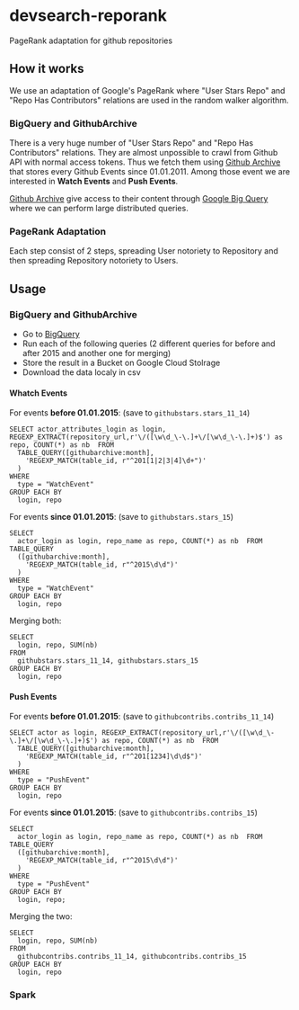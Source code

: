 # devsearch-reporank
PageRank adaptation for github repositories

## How it works
We use an adaptation of Google's PageRank where "User Stars Repo" and "Repo Has Contributors" relations are used in the random walker algorithm.

### BigQuery and GithubArchive
There is a very huge number of "User Stars Repo" and "Repo Has Contributors" relations. They are almost unpossible to crawl from Github API with normal access tokens. Thus we fetch them using [Github Archive](https://www.githubarchive.org/) that stores every Github Events since 01.01.2011. Among those event we are interested in **Watch Events** and **Push Events**.

[Github Archive](https://www.githubarchive.org/) give access to their content through [Google Big Query](https://developers.google.com/bigquery/) where we can perform large distributed queries.

### PageRank Adaptation
Each step consist of 2 steps, spreading User notoriety to Repository and then spreading Repository notoriety to Users.

## Usage

### BigQuery and GithubArchive
* Go to [BigQuery](https://bigquery.cloud.google.com)
* Run each of the following queries (2 different queries for before and after 2015 and another one for merging)
* Store the result in a Bucket on Google Cloud Stolrage
* Download the data localy in csv

#### Whatch Events
For events **before 01.01.2015**: (save to `githubstars.stars_11_14`)
```
SELECT actor_attributes_login as login, REGEXP_EXTRACT(repository_url,r'\/([\w\d_\-\.]+\/[\w\d_\-\.]+)$') as repo, COUNT(*) as nb  FROM
  TABLE_QUERY([githubarchive:month],
    'REGEXP_MATCH(table_id, r"^201[1|2|3|4]\d+")'
  )
WHERE
  type = "WatchEvent"
GROUP EACH BY
  login, repo
```
For events **since 01.01.2015**: (save to `githubstars.stars_15`)
```
SELECT
  actor_login as login, repo_name as repo, COUNT(*) as nb  FROM
TABLE_QUERY
  ([githubarchive:month],
    'REGEXP_MATCH(table_id, r"^2015\d\d")'
  )
WHERE
  type = "WatchEvent"
GROUP EACH BY
  login, repo
```
Merging both:
```
SELECT
  login, repo, SUM(nb)
FROM
  githubstars.stars_11_14, githubstars.stars_15
GROUP EACH BY
  login, repo
```

#### Push Events
For events **before 01.01.2015**: (save to `githubcontribs.contribs_11_14`)
```
SELECT actor as login, REGEXP_EXTRACT(repository_url,r'\/([\w\d_\-\.]+\/[\w\d_\-\.]+)$') as repo, COUNT(*) as nb  FROM
  TABLE_QUERY([githubarchive:month],
    'REGEXP_MATCH(table_id, r"^201[1234]\d\d$")'
  )
WHERE
  type = "PushEvent"
GROUP EACH BY
  login, repo
```
For events **since 01.01.2015**: (save to `githubcontribs.contribs_15`)
```
SELECT
  actor_login as login, repo_name as repo, COUNT(*) as nb  FROM
TABLE_QUERY
  ([githubarchive:month],
    'REGEXP_MATCH(table_id, r"^2015\d\d")'
  )
WHERE
  type = "PushEvent"
GROUP EACH BY
  login, repo;
```
Merging the two:
```
SELECT
  login, repo, SUM(nb)
FROM
  githubcontribs.contribs_11_14, githubcontribs.contribs_15
GROUP EACH BY
  login, repo
```

### Spark
